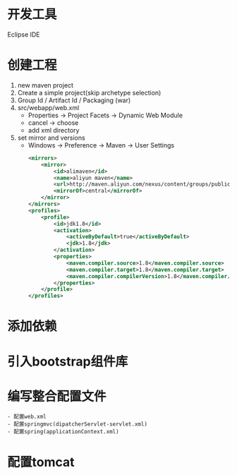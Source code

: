 # 开发工具
Eclipse IDE

# 创建工程
1. new maven project
2. Create a simple project(skip archetype selection)
3. Group Id / Artifact Id / Packaging (war)
4. src/webapp/web.xml  
 	- Properties -> Project Facets -> Dynamic Web Module  
 	- cancel -> choose  
 	- add xml directory  
5. set mirror  and versions
	- Windows -> Preference -> Maven -> User Settings
		```xml
		<mirrors>
			<mirror>
				<id>alimaven</id>
				<name>aliyun maven</name>
				<url>http://maven.aliyun.com/nexus/content/groups/public/</url>
				<mirrorOf>central</mirrorOf>
			</mirror>
		</mirrors>
		<profiles>
			<profile>
				<id>jdk1.8</id>
				<activation>
					<activeByDefault>true</activeByDefault>
					<jdk>1.8</jdk>
				</activation>
				<properties>
					<maven.compiler.source>1.8</maven.compiler.source>
					<maven.compiler.target>1.8</maven.compiler.target>
					<maven.compiler.compilerVersion>1.8</maven.compiler.compilerVersion>
				</properties>
			</profile>
		</profiles>
		```  
		
# 添加依赖
# 引入bootstrap组件库
# 编写整合配置文件  
	- 配置web.xml
	- 配置springmvc(dipatcherServlet-servlet.xml)
	- 配置spring(applicationContext.xml)
# 配置tomcat

